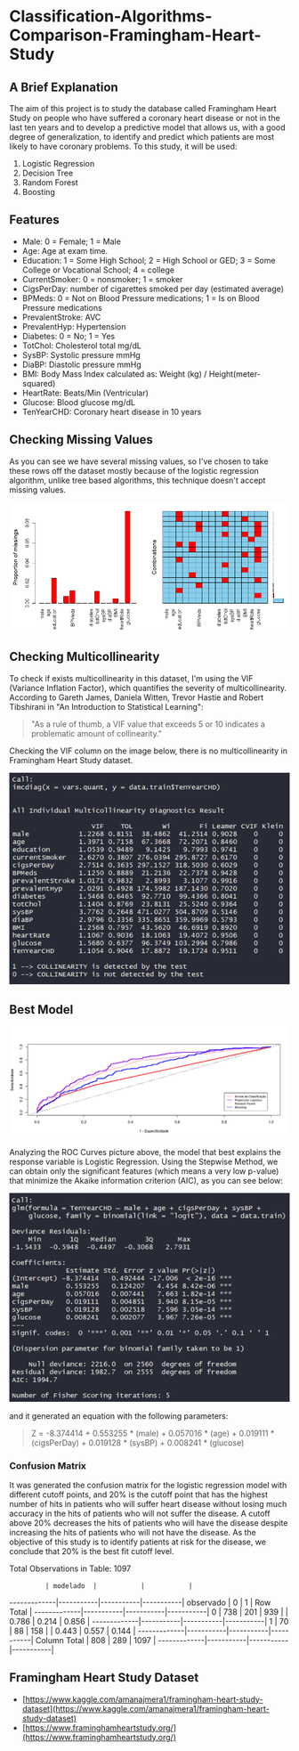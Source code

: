# Classification-Algorithms-Comparison-Framingham-Heart-Study

## A Brief Explanation
The aim of this project is to study the database called Framingham Heart Study on people who have suffered a coronary heart disease or not in the last ten years and to develop a predictive model that allows us, with a good degree of generalization, to identify and predict which patients are most likely to have coronary problems. To this study, it will be used:

1. Logistic Regression
2. Decision Tree
3. Random Forest
4. Boosting

## Features
- Male: 0 = Female; 1 = Male
- Age: Age at exam time.
- Education: 1 = Some High School; 2 = High School or GED; 3 = Some College or Vocational School; 4 = college
- CurrentSmoker: 0 = nonsmoker; 1 = smoker
- CigsPerDay: number of cigarettes smoked per day (estimated average)
- BPMeds: 0 = Not on Blood Pressure medications; 1 = Is on Blood Pressure medications
- PrevalentStroke: AVC
- PrevalentHyp: Hypertension
- Diabetes: 0 = No; 1 = Yes
- TotChol: Cholesterol total mg/dL
- SysBP: Systolic pressure mmHg
- DiaBP: Diastolic pressure mmHg
- BMI: Body Mass Index calculated as: Weight (kg) / Height(meter-squared)
- HeartRate: Beats/Min (Ventricular)
- Glucose: Blood glucose mg/dL
- TenYearCHD: Coronary heart disease in 10 years

## Checking Missing Values
As you can see we have several missing values, so I've chosen to take these rows off the dataset mostly because of the logistic regression algorithm, unlike tree based algorithms, this technique doesn't accept missing values.

![Missing Values](https://github.com/ricardobreis/Classification-Algorithms-Comparison-Framingham-Heart-Study/blob/master/missing-values.png)

## Checking Multicollinearity
To check if exists multicollinearity in this dataset, I'm using the VIF (Variance Inflation Factor), which quantifies the severity of multicollinearity. According to Gareth James, Daniela Witten, Trevor Hastie and Robert Tibshirani in "An Introduction to Statistical Learning": 

> "As a rule of thumb, a VIF value that exceeds 5 or 10 indicates a problematic amount of collinearity."

Checking the VIF column on the image below, there is no multicollinearity in Framingham Heart Study dataset.

![Multicollinearity](https://github.com/ricardobreis/Classification-Algorithms-Comparison-Framingham-Heart-Study/blob/master/Multicollinearity.PNG)

## Best Model
![ROC Curves](https://github.com/ricardobreis/Classification-Algorithms-Comparison-Framingham-Heart-Study/blob/master/Roc-curves.png)

Analyzing the ROC Curves picture above, the model that best explains the response variable is Logistic Regression. Using the Stepwise Method, we can obtain only the significant features (which means a very low p-value) that minimize the Akaike information criterion (AIC), as you can see below:

![Stepwise](https://github.com/ricardobreis/Classification-Algorithms-Comparison-Framingham-Heart-Study/blob/master/stepwise.PNG)

and it generated an equation with the following parameters:

> Z = -8.374414 + 0.553255 * (male) + 0.057016 * (age) + 0.019111 * (cigsPerDay) + 0.019128 * (sysBP) + 0.008241 * (glucose)

### Confusion Matrix
It was generated the confusion matrix for the logistic regression model with different cutoff points, and 20% is the cutoff point that has the highest number of hits in patients who will suffer heart disease without losing much accuracy in the hits of patients who will not suffer the disease. A cutoff above 20% decreases the hits of patients who will have the disease despite increasing the hits of patients who will not have the disease. As the objective of this study is to identify patients at risk for the disease, we conclude that 20% is the best fit cutoff level.

Total Observations in Table:  1097 
 
             | modelado  |           |           |
-------------|-----------|-----------|-----------|
   observado |         0 |         1 | Row Total | 
-------------|-----------|-----------|-----------|
           0 |       738 |       201 |       939 | 
             |     0.786 |     0.214 |     0.856 | 
-------------|-----------|-----------|-----------|
           1 |        70 |        88 |       158 | 
             |     0.443 |     0.557 |     0.144 | 
-------------|-----------|-----------|-----------|
Column Total |       808 |       289 |      1097 | 
-------------|-----------|-----------|-----------|

## Framingham Heart Study Dataset
- [https://www.kaggle.com/amanajmera1/framingham-heart-study-dataset](https://www.kaggle.com/amanajmera1/framingham-heart-study-dataset)
- [https://www.framinghamheartstudy.org/](https://www.framinghamheartstudy.org/)
